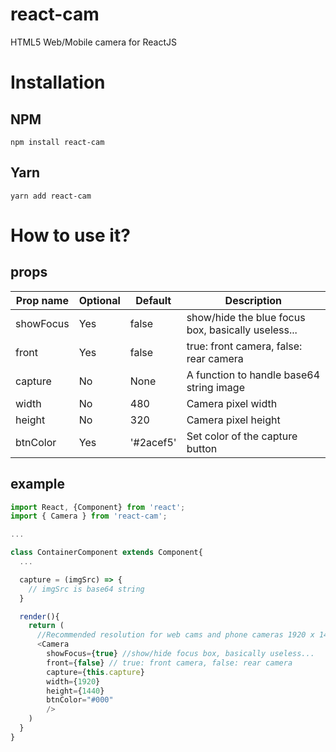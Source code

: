 # react-cam
HTML5 Web/Mobile camera for ReactJS

# Installation

## NPM
```console 
npm install react-cam
```

## Yarn
```console
yarn add react-cam
```


# How to use it?

## props

| Prop name  | Optional | Default | Description |
| ------------- | ------------- | ------------- | ------------- |
| showFocus  | Yes | false  | show/hide the blue focus box, basically useless... |
| front  | Yes | false  | true: front camera, false: rear camera |
| capture  | No | None  | A function to handle base64 string image |
| width  | No | 480  | Camera pixel width |
| height  | No | 320  | Camera pixel height |
| btnColor  | Yes | '#2acef5'  | Set color of the capture button |

## example

```javascript
import React, {Component} from 'react';
import { Camera } from 'react-cam';

...

class ContainerComponent extends Component{
  ...

  capture = (imgSrc) => {
    // imgSrc is base64 string
  }

  render(){
    return (
      //Recommended resolution for web cams and phone cameras 1920 x 1440
      <Camera
        showFocus={true} //show/hide focus box, basically useless...
        front={false} // true: front camera, false: rear camera
        capture={this.capture}
        width={1920} 
        height={1440}
        btnColor="#000"
        />
    )
  }
}

```